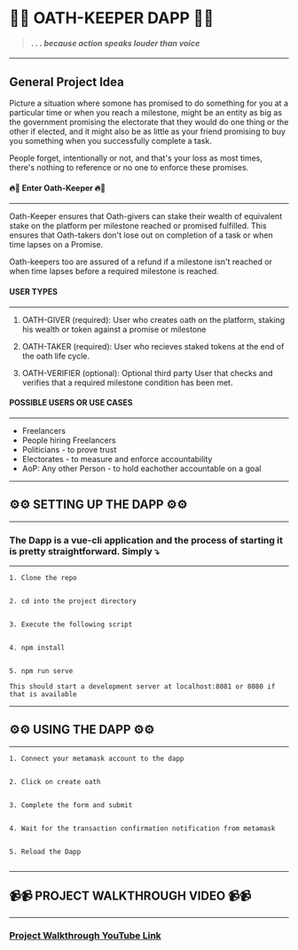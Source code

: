 # 💫🌟 **OATH-KEEPER DAPP** 🌟💫

> #### **_. . . because action speaks louder than voice_**

---

## General Project Idea

Picture a situation where somone has promised to do something for you at a particular time or when you reach a milestone, might be an entity as big as the government promising the electorate that they would do one thing or the other if elected, and it might also be as little as your friend promising to buy you something when you successfully complete a task.

People forget, intentionally or not, and that's your loss as most times, there's nothing to reference or no one to enforce these promises.

#### **🔥🥁 Enter Oath-Keeper 🔥🥁**

---

Oath-Keeper ensures that Oath-givers can stake their wealth of equivalent stake on the platform per milestone reached or promised fulfilled. This ensures that Oath-takers don't lose out on completion of a task or when time lapses on a Promise.

Oath-keepers too are assured of a refund if a milestone isn't reached or when time lapses before a required milestone is reached.

#### **USER TYPES**

---

1. OATH-GIVER (required): User who creates oath on the platform, staking his wealth or token against a promise or milestone

2. OATH-TAKER (required): User who recieves staked tokens at the end of the oath life cycle.

3. OATH-VERIFIER (optional): Optional third party User that checks and verifies that a required milestone condition has been met.

#### **POSSIBLE USERS OR USE CASES**

---

- Freelancers
- People hiring Freelancers
- Politicians - to prove trust
- Electorates - to measure and enforce accountability
- AoP: Any other Person - to hold eachother accountable on a goal

---

## **⚙️⚙️ SETTING UP THE DAPP ⚙️⚙️**

---

### The Dapp is a vue-cli application and the process of starting it is pretty straightforward. Simply ⤵️

---

`1. Clone the repo`

```

```

`2. cd into the project directory`

```

```

`3. Execute the following script`

```

```

`4. npm install`

```

```

`5. npm run serve`

```
This should start a development server at localhost:8081 or 8080 if that is available
```

---

## **⚙️⚙️ USING THE DAPP ⚙️⚙️**

---

`1. Connect your metamask account to the dapp`

```

```

`2. Click on create oath`

```

```

`3. Complete the form and submit`

```

```

`4. Wait for the transaction confirmation notification from metamask`

```

```

`5. Reload the Dapp`

```

```

---
## **📹📹 PROJECT WALKTHROUGH VIDEO 📹📹**
---

### **[Project Walkthrough YouTube Link](https://www.youtube.com/embed/zLzF6F2pnGs)** ###